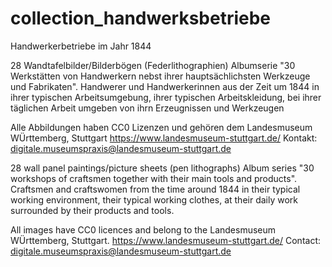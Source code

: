 # collection_handwerksbetriebe
Handwerkerbetriebe im Jahr 1844


28 Wandtafelbilder/Bilderbögen (Federlithographien) Albumserie "30 Werkstätten von Handwerkern nebst ihrer hauptsächlichsten Werkzeuge und Fabrikaten". 
Handwerer und Handwerkerinnen aus der Zeit um 1844 in ihrer typischen Arbeitsumgebung, ihrer typischen Arbeitskleidung, bei ihrer täglichen Arbeit umgeben von ihrn Erzeugnissen und Werkzeugen

Alle Abbildungen haben CC0 Lizenzen und gehören dem Landesmuseum WÜrttemberg, Stuttgart
https://www.landesmuseum-stuttgart.de/  Kontakt: digitale.museumspraxis@landesmuseum-stuttgart.de


28 wall panel paintings/picture sheets (pen lithographs) Album series "30 workshops of craftsmen together with their main tools and products". 
Craftsmen and craftswomen from the time around 1844 in their typical working environment, their typical working clothes, at their daily work surrounded by their products and tools.

All images have CC0 licences and belong to the Landesmuseum WÜrttemberg, Stuttgart.
https://www.landesmuseum-stuttgart.de/ Contact: digitale.museumspraxis@landesmuseum-stuttgart.de
